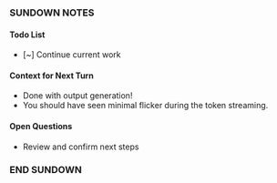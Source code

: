 ### SUNDOWN NOTES ###
<!-- CI: test-simple | Session: 20250925_170838 | Time: 2025-09-25T17:08:38.288379 -->

#### Todo List
- [~] Continue current work

#### Context for Next Turn
- Done with output generation!
- You should have seen minimal flicker during the token streaming.

#### Open Questions
- Review and confirm next steps

### END SUNDOWN ###